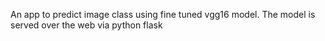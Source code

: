 An app to predict image class using fine tuned vgg16 model.
The model is served over the web via python flask
